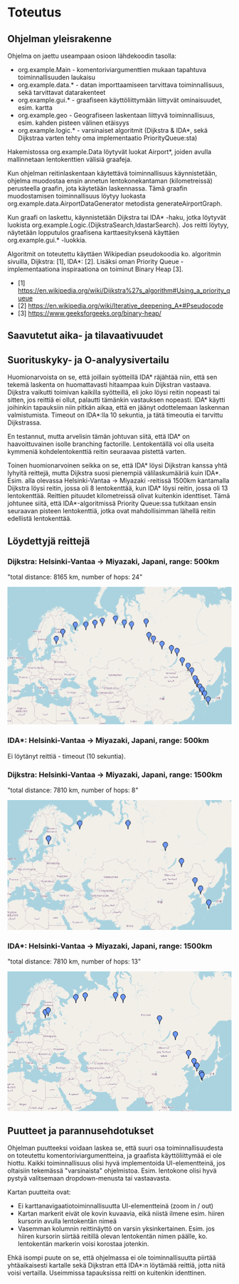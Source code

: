 # Toteutus

## Ohjelman yleisrakenne

Ohjelma on jaettu useampaan osioon lähdekoodin tasolla:

- org.example.Main - komentoriviargumenttien mukaan tapahtuva toiminnallisuuden laukaisu
- org.example.data.* - datan importtaamiseen tarvittava toiminnallisuus, sekä tarvittavat datarakenteet
- org.example.gui.* - graafiseen käyttöliittymään liittyvät ominaisuudet, esim. kartta
- org.example.geo - Geografiseen laskentaan liittyvä toiminnallisuus, esim. kahden pisteen välinen etäisyys
- org.example.logic.* - varsinaiset algoritmit (Dijkstra & IDA*, sekä Dijkstraa varten tehty oma implementaatio PriorityQueue:sta) 

Hakemistossa org.example.Data löytyvät luokat Airport*, joiden avulla mallinnetaan lentokenttien välisiä graafeja.

Kun ohjelman reitinlaskentaan käytettävä toiminnallisuus käynnistetään, ohjelma muodostaa ensin annetun lentokonekantaman (kilometreissä) perusteella graafin, jota käytetään laskennassa. Tämä graafin muodostamisen toiminnallisuus löytyy luokasta org.example.data.AirportDataGenerator metodista generateAirportGraph.

Kun graafi on laskettu, käynnistetään Dijkstra tai IDA* -haku, jotka löytyvät luokista org.example.Logic.{DijkstraSearch,IdastarSearch}. Jos reitti löytyy, näytetään lopputulos graafisena karttaesityksenä käyttäen org.example.gui.* -luokkia.

Algoritmit on toteutettu käyttäen Wikipedian pseudokoodia ko. algoritmin sivuilla, Dijkstra: [1], IDA*: [2]. Lisäksi oman Priority Queue -implementaationa inspiraationa on toiminut Binary Heap [3].

- [1] https://en.wikipedia.org/wiki/Dijkstra%27s_algorithm#Using_a_priority_queue
- [2] https://en.wikipedia.org/wiki/Iterative_deepening_A*#Pseudocode
- [3] https://www.geeksforgeeks.org/binary-heap/

## Saavutetut aika- ja tilavaativuudet




## Suorituskyky- ja O-analyysivertailu

Huomionarvoista on se, että joillain syötteillä IDA* räjähtää niin, että sen tekemä laskenta on huomattavasti hitaampaa kuin Dijkstran vastaava. Dijkstra vaikutti toimivan kaikilla syötteillä, eli joko löysi reitin nopeasti tai sitten, jos reittiä ei ollut, palautti tämänkin vastauksen nopeasti. IDA* käytti joihinkin tapauksiin niin pitkän aikaa, että en jäänyt odottelemaan laskennan valmistumista. Timeout on IDA*:lla 10 sekuntia, ja tätä timeoutia ei tarvittu Dijkstrassa.

En testannut, mutta arvelisin tämän johtuvan siitä, että IDA* on haavoittuvainen isolle branching factorille. Lentokentällä voi olla useita kymmeniä kohdelentokenttiä reitin seuraavaa pistettä varten.

Toinen huomionarvoinen seikka on se, että IDA* löysi Dijkstran kanssa yhtä lyhyitä reittejä, mutta Dijkstra suosi pienempiä välilaskumääriä kuin IDA*. Esim. alla olevassa Helsinki-Vantaa -> Miyazaki -reitissä 1500km kantamalla Dijkstra löysi reitin, jossa oli 8 lentokenttää, kun IDA* löysi reitin, jossa oli 13 lentokenttää. Reittien pituudet kilometreissä olivat kuitenkin identtiset. Tämä johtunee siitä, että IDA*-algoritmissä Priority Queue:ssa tutkitaan ensin seuraavan pisteen lentokenttiä, jotka ovat mahdollisimman lähellä reitin edellistä lentokenttää.  

## Löydettyjä reittejä

### Dijkstra: Helsinki-Vantaa -> Miyazaki, Japani, range: 500km

"total distance: 8165 km, number of hops: 24"

![](dijkstra_EFHK_RJFM_500.png)

### IDA*: Helsinki-Vantaa -> Miyazaki, Japani, range: 500km

Ei löytänyt reittiä - timeout (10 sekuntia).

### Dijkstra: Helsinki-Vantaa -> Miyazaki, Japani, range: 1500km

"total distance: 7810 km, number of hops: 8"

![](dijkstra_EFHK_RJFM_1500.png)

### IDA*: Helsinki-Vantaa -> Miyazaki, Japani, range: 1500km

"total distance: 7810 km, number of hops: 13"

![](idastar_EFHK_RJFM_1500.png)

## Puutteet ja parannusehdotukset

Ohjelman puutteeksi voidaan laskea se, että suuri osa toiminnallisuudesta on toteutettu komentoriviargumentteina, ja graafista käyttöliittymää ei ole hiottu. Kaikki toiminnallisuus olisi hyvä implementoida UI-elementteinä, jos oltaisiin tekemässä "varsinaista" ohjelmistoa. Esim. lentokone olisi hyvä pystyä valitsemaan dropdown-menusta tai vastaavasta.

Kartan puutteita ovat:

- Ei karttanavigaatiotoiminnallisuutta UI-elementteinä (zoom in / out)
- Kartan markerit eivät ole kovin kuvaavia, eikä niistä ilmene esim. hiiren kursorin avulla lentokentän nimeä
- Vasemman kolumnin reittinäyttö on varsin yksinkertainen. Esim. jos hiiren kursorin siirtää reitillä olevan lentokentän nimen päälle, ko. lentokentän markerin voisi korostaa jotenkin. 

Ehkä isompi puute on se, että ohjelmassa ei ole toiminnallisuutta piirtää yhtäaikaisesti kartalle sekä Dijkstran että IDA*:n löytämää reittiä, jotta niitä voisi vertailla. Useimmissa tapauksissa reitti on kuitenkin identtinen.
